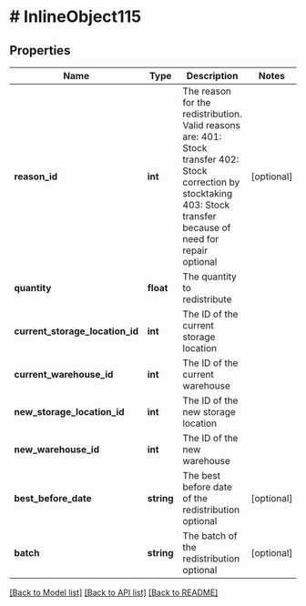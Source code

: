# # InlineObject115

## Properties

Name | Type | Description | Notes
------------ | ------------- | ------------- | -------------
**reason_id** | **int** | The reason for the redistribution. Valid reasons are:   401: Stock transfer  402: Stock correction by stocktaking  403: Stock transfer because of need for repair  optional | [optional] 
**quantity** | **float** | The quantity to redistribute | 
**current_storage_location_id** | **int** | The ID of the current storage location | 
**current_warehouse_id** | **int** | The ID of the current warehouse | 
**new_storage_location_id** | **int** | The ID of the new storage location | 
**new_warehouse_id** | **int** | The ID of the new warehouse | 
**best_before_date** | **string** | The best before date of the redistribution optional | [optional] 
**batch** | **string** | The batch of the redistribution optional | [optional] 

[[Back to Model list]](../../README.md#documentation-for-models) [[Back to API list]](../../README.md#documentation-for-api-endpoints) [[Back to README]](../../README.md)


